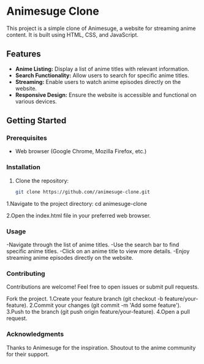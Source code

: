 # Animesuge Clone

This project is a simple clone of Animesuge, a website for streaming anime content. It is built using HTML, CSS, and JavaScript.

## Features

- **Anime Listing:** Display a list of anime titles with relevant information.
- **Search Functionality:** Allow users to search for specific anime titles.
- **Streaming:** Enable users to watch anime episodes directly on the website.
- **Responsive Design:** Ensure the website is accessible and functional on various devices.

## Getting Started

### Prerequisites

- Web browser (Google Chrome, Mozilla Firefox, etc.)

### Installation

1. Clone the repository:

   ```bash
   git clone https://github.com//animesuge-clone.git
1.Navigate to the project directory:
cd animesuge-clone

2.Open the index.html file in your preferred web browser.


### Usage
-Navigate through the list of anime titles.
-Use the search bar to find specific anime titles.
-Click on an anime title to view more details.
-Enjoy streaming anime episodes directly on the website.


### Contributing
Contributions are welcome! Feel free to open issues or submit pull requests.

Fork the project.
1.Create your feature branch (git checkout -b feature/your-feature).
2.Commit your changes (git commit -m 'Add some feature').
3.Push to the branch (git push origin feature/your-feature).
4.Open a pull request.

 

### Acknowledgments
Thanks to Animesuge for the inspiration.
Shoutout to the anime community for their support.
